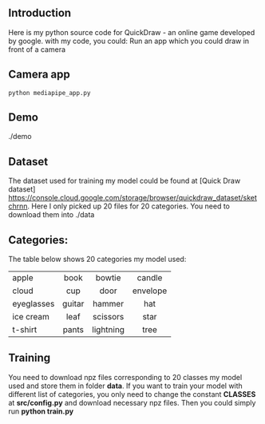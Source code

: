 ## Introduction
Here is my python source code for QuickDraw - an online game developed by google. with my code, you could: 
Run an app which you could draw in front of a camera 


## Camera app
```
python mediapipe_app.py
```

## Demo
./demo

## Dataset
The dataset used for training my model could be found at [Quick Draw dataset] https://console.cloud.google.com/storage/browser/quickdraw_dataset/sketchrnn. 
Here I only picked up 20 files for 20 categories.
You need to download them into ./data

## Categories:
The table below shows 20 categories my model used:

|           |           |           |           |
|-----------|:-----------:|:-----------:|:-----------:|
|   apple   |   book    |   bowtie  |   candle  |
|   cloud   |    cup    |   door    | envelope  |
|eyeglasses |  guitar   |   hammer  |    hat    |
| ice cream |   leaf    | scissors  |   star    |
|  t-shirt  |   pants   | lightning |    tree   |

## Training

You need to download npz files corresponding to 20 classes my model used and store them in folder **data**. If you want to train your model with different list of categories, you only need to change the constant **CLASSES** at **src/config.py** and download necessary npz files. Then you could simply run **python train.py**
